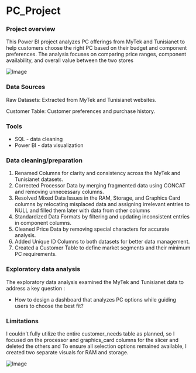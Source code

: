 # PC_Project
### Project overview
This Power BI project analyzes PC offerings from MyTek and Tunisianet to help customers choose the right PC based on their budget and component preferences. The analysis focuses on comparing price ranges, component availability, and overall value between the two stores 

![Image](https://github.com/user-attachments/assets/930ce17e-bd15-4dd1-82cf-366157e1dab2)

### Data Sources

Raw Datasets: Extracted from MyTek and Tunisianet websites.

Customer Table: Customer preferences and purchase history.

### Tools

- SQL - data cleaning
- Power BI - data visualization

### Data cleaning/preparation

1. Renamed Columns for clarity and consistency across the MyTek and Tunisianet datasets.
2. Corrected Processor Data by merging fragmented data using CONCAT and removing unnecessary columns.
3. Resolved Mixed Data Issues in the RAM, Storage, and Graphics Card columns by relocating misplaced data and assigning irrelevant entries to NULL and filled them later with data from other columns
4. Standardized Data Formats by filtering and updating inconsistent entries in component columns.
5. Cleaned Price Data by removing special characters for accurate analysis.
6. Added Unique ID Columns to both datasets for better data management.
7. Created a Customer Table to define market segments and their minimum PC requirements.

### Exploratory data analysis

The exploratory data analysis examined the MyTek and Tunisianet data to address a key question :

- How to design a dashboard that analyzes PC options while guiding users to choose the best fit?

### Limitations

I couldn't fully utilize the entire customer_needs table as planned, so I focused on the processor and graphics_card columns for the slicer and deleted the others and  To ensure all selection options remained available, I created two separate visuals for RAM and storage.



![Image](https://github.com/user-attachments/assets/289b387e-c558-40e7-af09-99ab8983ed5d)


